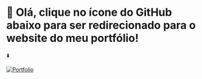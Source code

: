 # 👋 Olá, clique no ícone do GitHub abaixo para ser redirecionado para o website do meu portfólio!
 ⬇️

[![Portfolio](https://img.icons8.com/?size=60&id=AZOZNnY73haj&format=png)](https://lvcas-dotcom.github.io/portfolio-lucas/)
